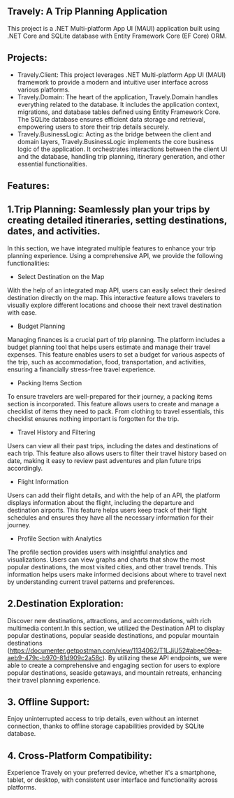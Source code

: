 ## Travely: A Trip Planning Application

This project is a .NET Multi-platform App UI (MAUI) application built using .NET Core and SQLite database with Entity Framework Core (EF Core) ORM.

## Projects:
- Travely.Client: This project leverages .NET Multi-platform App UI (MAUI) framework to provide a modern and intuitive user interface across various platforms.
- Travely.Domain: The heart of the application, Travely.Domain handles everything related to the database. It includes the application context, migrations, and database tables defined using Entity Framework Core. The SQLite database ensures efficient data storage and retrieval, empowering users to store their trip details securely.
- Travely.BusinessLogic: Acting as the bridge between the client and domain layers, Travely.BusinessLogic implements the core business logic of the application. It orchestrates interactions between the client UI and the database, handling trip planning, itinerary generation, and other essential functionalities.

## Features:

## 1.Trip Planning: Seamlessly plan your trips by creating detailed itineraries, setting destinations, dates, and activities.
In this section, we have integrated multiple features to enhance your trip planning experience. Using a comprehensive API, we provide the following functionalities:

- Select Destination on the Map

With the help of an integrated map API, users can easily select their desired destination directly on the map. This interactive feature allows travelers to visually explore different locations and choose their next travel destination with ease.

- Budget Planning

Managing finances is a crucial part of trip planning. The platform includes a budget planning tool that helps users estimate and manage their travel expenses. This feature enables users to set a budget for various aspects of the trip, such as accommodation, food, transportation, and activities, ensuring a financially stress-free travel experience.

- Packing Items Section

To ensure travelers are well-prepared for their journey, a packing items section is incorporated. This feature allows users to create and manage a checklist of items they need to pack. From clothing to travel essentials, this checklist ensures nothing important is forgotten for the trip.

- Travel History and Filtering

Users can view all their past trips, including the dates and destinations of each trip. This feature also allows users to filter their travel history based on date, making it easy to review past adventures and plan future trips accordingly.

- Flight Information

Users can add their flight details, and with the help of an API, the platform displays information about the flight, including the departure and destination airports. This feature helps users keep track of their flight schedules and ensures they have all the necessary information for their journey.

- Profile Section with Analytics

The profile section provides users with insightful analytics and visualizations. Users can view graphs and charts that show the most popular destinations, the most visited cities, and other travel trends. This information helps users make informed decisions about where to travel next by understanding current travel patterns and preferences.

## 2.Destination Exploration: 
Discover new destinations, attractions, and accommodations, with rich multimedia content.In this section, we utilized the Destination API to display popular destinations, popular seaside destinations, and popular mountain destinations (https://documenter.getpostman.com/view/1134062/T1LJjU52#abee09ea-aeb9-479c-b970-81d909c2a58c). 
By utilizing these API endpoints, we were able to create a comprehensive and engaging section for users to explore popular destinations, seaside getaways, and mountain retreats, enhancing their travel planning experience.
    
## 3. Offline Support: 
Enjoy uninterrupted access to trip details, even without an internet connection, thanks to offline storage capabilities provided by SQLite database.

## 4. Cross-Platform Compatibility:
Experience Travely on your preferred device, whether it's a smartphone, tablet, or desktop, with consistent user interface and functionality across platforms.
